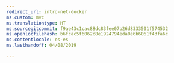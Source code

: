 ```yaml
---
redirect_url: intro-net-docker
ms.custom: mvc
ms.translationtype: HT
ms.sourcegitcommit: f9ae43c1cac88dc83fee07b26d8333501f574532
ms.openlocfilehash: b6fcac5f6062c8e1924794eda0e6b6061f43fa6c
ms.contentlocale: es-es
ms.lasthandoff: 04/08/2019

---
```


